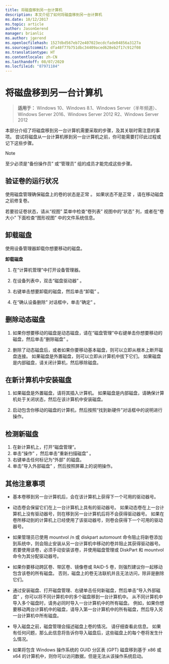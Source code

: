 ```yaml
---
title: 将磁盘移到另一台计算机
description: 本文介绍了如何将磁盘移到另一台计算机
ms.date: 10/12/2017
ms.topic: article
author: JasonGerend
manager: brianlic
ms.author: jgerend
ms.openlocfilehash: 1527dbd567eb72e407023ecdcfade04856a3127a
ms.sourcegitcommit: dfa48f77b751dbc34409aced628eb2f17c912f08
ms.translationtype: HT
ms.contentlocale: zh-CN
ms.lasthandoff: 08/07/2020
ms.locfileid: "87971184"
---
```

# <a name="move-disks-to-another-computer"></a>将磁盘移到另一台计算机

> **适用于：** Windows 10、Windows 8.1、Windows Server（半年频道）、Windows Server 2016、Windows Server 2012 R2、Windows Server 2012

本部分介绍了将磁盘移到另一台计算机需要采取的步骤，及其关联时需注意的事项。 尝试将磁盘从一台计算机移到另一台计算机之前，你可能需要打印此过程或记下这些步骤。

> [!NOTE]
> 至少必须是“备份操作员”  或“管理员”  组的成员才能完成这些步骤。

## <a name="verify-volume-health"></a>验证卷的运行状况

使用磁盘管理确保磁盘上的卷的状态是正常  。 如果状态不是正常  ，请在移动磁盘之前修复卷。

若要验证卷状态，请从“视图”  菜单中检查“卷列表”  视图中的“状态”  列，或者在“卷大小”  下面检查“图形视图”  中的文件系统信息。

## <a name="uninstall-the-disks"></a>卸载磁盘

使用设备管理器卸载你想要移动的磁盘。

**卸载磁盘**

1.  在“计算机管理”中打开设备管理器。

2.  在设备列表中，双击“磁盘驱动器”  。

3.  右键单击想要卸载的磁盘，然后单击“卸载”  。

4.  在“确认设备删除”  对话框中，单击“确定”  。

## <a name="remove-dynamic-disks"></a>删除动态磁盘

1. 如果你想要移动的磁盘是动态磁盘，请在“磁盘管理”中右键单击你想要移动的磁盘，然后单击“删除磁盘”  。

2. 删除了动态磁盘后，或者如果你要移动基本磁盘，则可以立即从根本上断开磁盘连接。 如果磁盘是外置磁盘，则可以立即从计算机中拔下它们。 如果磁盘是内部磁盘，请关闭计算机，然后移除磁盘。

## <a name="install-disks-in-the-new-computer"></a>在新计算机中安装磁盘

1. 如果磁盘是外置磁盘，请将其插入计算机。 如果磁盘是内部磁盘，请确保计算机处于关闭状态，然后在该计算机中安装磁盘。

2. 启动包含你移动的磁盘的计算机，然后按照“找到新硬件”对话框中的说明进行操作。

## <a name="detect-new-disks"></a>检测新磁盘

1. 在新计算机上，打开“磁盘管理”。
2. 单击“操作”  ，然后单击“重新扫描磁盘”  。
3. 右键单击任何标记为“外部”  的磁盘。
4. 单击“导入外部磁盘”  ，然后按照屏幕上的说明操作。

## <a name="additional-considerations"></a>其他注意事项

-   基本卷移到另一台计算机后，会在该计算机上获得下一个可用的驱动器号。
-   动态卷会保留它们在上一台计算机上具有的驱动器号。 如果动态卷在上一台计算机上没有驱动器号，则在移到另一台计算机后将不会获得驱动器号。 如果在卷所移动到的计算机上已经使用了该驱动器号，则卷会获得下一个可用的驱动器号。

-   如果管理员已使用 mountvol /n  或 diskpart automount  命令阻止将新卷添加到系统中，则会阻止安装从另一台计算机中移动的卷并阻止其获得驱动器号。 若要使用该卷，必须手动安装该卷，并使用磁盘管理或 DiskPart  和 mountvol  命令为其分配驱动器号。

-   如果你要移动跨区卷、带区卷、镜像卷或 RAID-5 卷，则强烈建议你一起移动包含该卷的所有磁盘。 否则，磁盘上的卷无法联机并且无法访问，除非是删除它们。

-   通过安装磁盘、打开磁盘管理、右键单击任何新磁盘，然后单击“导入外部磁盘”  ，你可以将不同计算机中的多个磁盘移到一台计算机中。 从不同计算机中导入多个磁盘时，请务必同时导入一台计算机中的所有磁盘。 例如，如果你想要移动两台计算机中的磁盘，请导入第一台计算机中的所有磁盘，然后导入另一台计算机中所有磁盘。

-   导入磁盘之前，磁盘管理会描述磁盘上卷的情况。 请仔细查看此信息。 如果有任何问题，那么此信息将告诉你导入磁盘后，这些磁盘上的每个卷将发生什么情况。

-   如果将包含 Windows 操作系统的 GUID 分区表 (GPT) 磁盘移到基于 x86 或 x64 的计算机中，则你可以访问数据，但是无法从该操作系统启动。